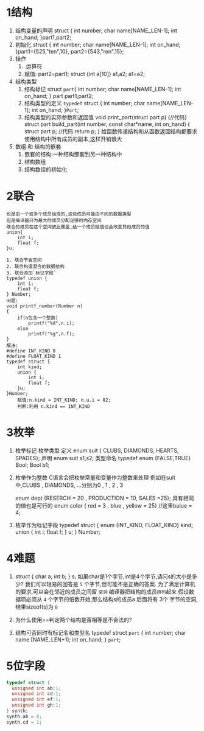 <!--
 * @Author: your name
 * @Date: 2021-08-25 14:31:28
 * @LastEditTime: 2021-08-26 09:21:55
 * @LastEditors: Please set LastEditors
 * @Description: In User Settings Edit
 * @FilePath: \C_Multiple\excercise\chapter10 struct\article.md
-->
# 1结构
1. 结构变量的声明
    struct {
        int number;
        char name[NAME_LEN-1];
        int on_hand;
    }part1,part2;
2. 初始化
    struct {
        int number;
        char name[NAME_LEN-1];
        int on_hand;
    }part1={525,"ten",10},
    part2={543,"ren",15};
3. 操作
    1. .运算符
    2. 赋值: part2=part1;
    struct {int a[10]} a1,a2;
    a1=a2;
4. 结构类型
    1. 结构标记
    struct `part`{
        int number;
        char name[NAME_LEN-1];
        int on_hand;
    }
    part part1,part2;
    2. 结构类型的定义
    `typedef` struct {
        int number;
        char name[NAME_LEN-1];
        int on_hand;
    }`Part`;
    3. 结构类型的实际参数和返回值
    void print_part(struct part p)
    {//代码}
    struct part build_part(int number, const char*name, int on_hand)
    {
        struct part p;
        //代码
        return p;
    }
    给函数传递结构和从函数返回结构都要求使用结构中所有成员的副本,这样开销很大
5. 数组 和 结构的嵌套
    1. 嵌套的结构:一种结构嵌套到另一种结构中
    2. 结构数组
    3. 结构数组的初始化

# 2联合
    也是由一个或多个成员组成的,这些成员可能由不同的数据类型
    但是编译器只为最大的成员分配足够的内存空间
    联合的成员在这个空间彼此覆盖,给一个成员赋值也会改变其他成员的值
    union{
        int i;
        float f;
    }u;
    
    1. 联合节省空间
    2. 联合构造混合的数据结构
    3. 联合添加`标记字段`
    typedef union {
        int i;
        float f;
    } Number;
    问题:
    void printf_number(Number n)
    {
        if(n包含一个整数)
            printf("%d",n.i);
        else
            printf("%g",n.f);
    }
    解决:
    #define INT_KIND 0
    #define FLOAT_KIND 1
    typedef struct {
        int kind;
        union {
            int i;
            float f;
        }u;
    }Number;
        赋值:n.kind = INT_KIND; n.u.i = 82;
        判断:利用 n.kind == INT_KIND

# 3枚举
1. 枚举标记 枚举类型
    定义 enum suit { CLUBS, DIAMONDS, HEARTS, SPADES};
    声明 enum suit s1,s2;
    类型命名 typedef enum {FALSE,TRUE} Bool;
             Bool b1;

2. 枚举作为整数
    C语言会把枚举常量和变量作为整数来处理
        例如在suit中,CLUBS , DIAMONDS, ...分别为0 , 1 , 2 , 3
    
    enum dept {RESERCH = 20 , PRODUCTION = 10, SALES =25};
        具有相同的值也是可行的
    enum color { red = 3 , blue , yellow = 25} //这里bulue = 4;

3. 枚举作为标记字段
    typedef struct {
        enum {INT_KIND, FLOAT_KIND} kind;
        union {
            int i;
            float f;
        } u;
    } Number;

# 4难题

1. struct {
    char a;
    int b;
} s;
如果char是1个字节,int是4个字节,请问s的大小是多少?
我们可以轻易的回答是 `5` 个字节,但可能不是正确的答案.
为了满足计算机的要求,可以会在邻近的成员之间留 `空洞` 
编译器把结构的成员`排列`起来
假设数据项必须从 `4` 个字节的倍数开始,那么结构s的成员a 后面将有 3个 字节的空洞,结果sizeof(s)为 `8`

2. 为什么使用==判定两个结构是否相等是不合法的?
3. 结构可否同时有标记名和类型名
typedef struct `part` {
    int number;
    char name [NAME_LEN+1];
    int on_hand;
} `part`;

# 5位字段
```c
typedef struct {
  unsigned int ab:1;
  unsigned int cd:1;
  unsigned int ef:1;
  unsigned int gh:1;
} synth;
synth.ab = 0;
synth.cd = 1;
```